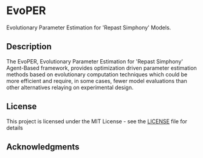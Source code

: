 # EvoPER

Evolutionary Parameter Estimation for 'Repast Simphony' Models.

## Description

The EvoPER, Evolutionary Parameter Estimation for 'Repast Simphony'
    Agent-Based framework, provides optimization driven parameter estimation methods
    based on evolutionary computation techniques which could be more efficient and
    require, in some cases, fewer model evaluations than other alternatives
    relaying on experimental design.


## License

This project is licensed under the MIT License - see the [LICENSE](LICENSE) file for details

## Acknowledgments

